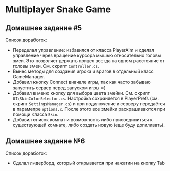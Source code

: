 # Multiplayer Snake Game

## Домашнее задание #5
Список доработок:
* Переделал управление: избавился от класса PlayerAim и сделал управление через вращение курсора мышью относительно головы змеи. Это позволяет держать прицел всегда на одном расстояние от головы змеи. См. скрипт `Controller.cs`.
* Вынес методы для создания игрока и врагов в отдельный класс GameManager.
* Добавил кнопку Connect вначале игры, так как часто забываю запустить сервер перед запуском игры =)
* Добавил в меню кнопку для выбора цвета змейки. См. скрипт `UI\SkinColorSelector.cs`. Настройка сохраняется в PlayerPrefs (см. скрипт `SettingsManager.cs`) и при подключение к серверу передаётся в параметре `options.c`. После этого все змейки раскрашиваются при помощи класса `Skin`.
* Добавил список комнат и возможность либо присоединиться к существующей комнате, либо создать новую (еще буду допиливать).

## Домашнее задание №6
Список доработок:
* Сделал лидерборд, который открывается при нажатии на кнопку Tab
  

